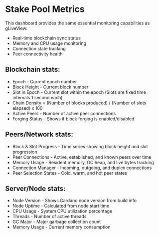 
# Stake Pool Metrics

This dashboard provides the same essential monitoring capabilities as gLiveView:
* Real-time blockchain sync status
* Memory and CPU usage monitoring
* Connection state tracking
* Peer connectivity health

## Blockchain stats:

* Epoch - Current epoch number
* Block Height - Current block number
* Slot in Epoch - Current slot within the epoch (Slots are fixed time intervals 1 second each)
* Chain Density = (Number of blocks produced) / (Number of slots elapsed) x 100
* Active Peers - Number of active peer connections
* Forging Status - Shows if block forging is enabled/disabled

## Peers/Network stats:
* Block & Slot Progress - Time series showing block height and slot progression
* Peer Connections - Active, established, and known peers over time
* Memory Usage - Resident memory, GC heap, and live bytes tracking
* Connection Manager - Incoming, outgoing, and duplex connections
* Peer Selection States - Cold, warm, and hot peer states

## Server/Node stats:

* Node Version - Shows Cardano node version from build info
* Node Uptime - Calculated from node start time
* CPU Usage - System CPU utilization percentage
* Threads - Number of active threads
* GC Major - Major garbage collection count
* Memory Usage - Current memory consumption